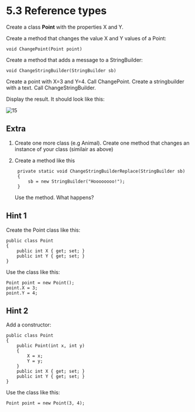 ﻿# 5.3 Reference types


Create a class **Point** with the properties X and Y.

Create a method that changes the value X and Y values of a Point:

	void ChangePoint(Point point)

Create a method that adds a message to a StringBuilder:

 	void ChangeStringBuilder(StringBuilder sb)

Create a point with X=3 and Y=4. Call ChangePoint.
Create a stringbuilder with a text. Call ChangeStringBuilder.

Display the result. It should look like this:

![15](Images/15.png)


## Extra

1. Create one more class (e.g Animal). Create one method that changes an instance of your class (similair as above)

2. Create a method like this 

        private static void ChangeStringBuilderReplace(StringBuilder sb)
        {
            sb = new StringBuilder("Hoooooooo!");
        }

    Use the method. What happens?

## Hint 1

Create the Point class like this:

    public class Point
    {
        public int X { get; set; }
        public int Y { get; set; }
    }

Use the class like this:

    Point point = new Point();
    point.X = 3;
    point.Y = 4;

## Hint 2

Add a constructor:

    public class Point
    {
        public Point(int x, int y)
        {
            X = x;
            Y = y;
        }
        public int X { get; set; }
        public int Y { get; set; }
    }

Use the class like this:

    Point point = new Point(3, 4);
